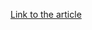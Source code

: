 [Link to the article](https://zdnet.com/article/kaspersky-new-hacker-for-hire-mercenary-group-is-targeting-european-law-firms/)
